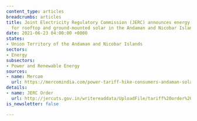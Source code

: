 ```yaml
---
content_type: articles
breadcrumbs: articles
title: Joint Electricity Regulatory Commission (JERC) announces energy and fixed charges
  for rooftop and ground-mounted solar in the Andaman and Nicobar Islands
date: 2021-06-23 04:00:00 +0000
states:
- Union Territory of the Andaman and Nicobar Islands
sectors:
- Energy
subsectors:
- Power and Renewable Energy
sources:
- name: Mercom
  url: https://mercomindia.com/power-tariff-hike-consumers-andaman-solar/
details:
- name: JERC Order
  url: http://jercuts.gov.in/writereaddata/UploadFile/tariff%20order%20andaman_1857.pdf
is_newsletter: false

---
```

